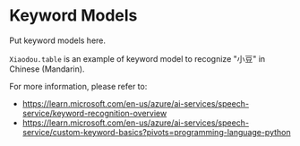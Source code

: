 # Keyword Models
Put keyword models here.

`Xiaodou.table` is an example of keyword model to recognize "小豆" in Chinese (Mandarin).

For more information, please refer to:
- https://learn.microsoft.com/en-us/azure/ai-services/speech-service/keyword-recognition-overview
- https://learn.microsoft.com/en-us/azure/ai-services/speech-service/custom-keyword-basics?pivots=programming-language-python
